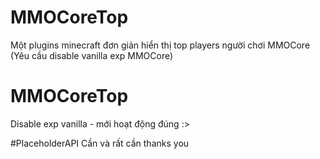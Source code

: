 # MMOCoreTop
Một plugins minecraft đơn giản hiển thị top players người chơi MMOCore (Yêu cầu disable vanilla exp MMOCore)

# MMOCoreTop
Disable exp vanilla - mới hoạt động đúng :>

#PlaceholderAPI
Cần và rất cần thanks you
